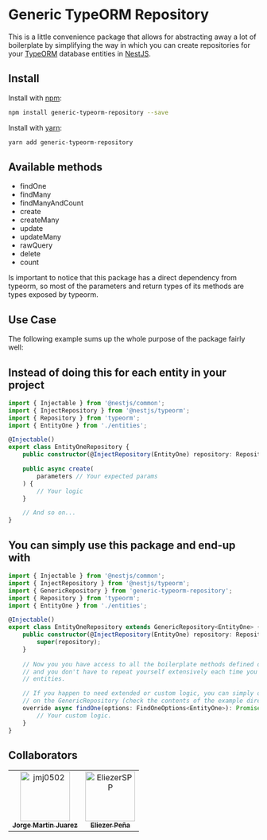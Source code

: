 # Generic TypeORM Repository
This is a little convenience package that allows for abstracting away a lot of boilerplate by simplifying
the way in which you can create repositories for your [TypeORM](https://typeorm.io/) database entities in [NestJS](https://nestjs.com/).


## Install

Install with [npm](https://www.npmjs.com/):

```sh
npm install generic-typeorm-repository --save
```
Install with [yarn](https://yarnpkg.com/en/):

```sh
yarn add generic-typeorm-repository
```


## Available methods
- findOne
- findMany
- findManyAndCount
- create 
- createMany
- update
- updateMany
- rawQuery
- delete
- count

Is important to notice that this package has a direct dependency from typeorm, so most of the parameters
and return types of its methods are types exposed by typeorm.

## Use Case

The following example sums up the whole purpose of the package fairly well:

## Instead of doing this for each entity in your project
```typescript
import { Injectable } from '@nestjs/common';
import { InjectRepository } from '@nestjs/typeorm';
import { Repository } from 'typeorm';
import { EntityOne } from './entities';

@Injectable()
export class EntityOneRepository {
    public constructor(@InjectRepository(EntityOne) repository: Repository<EntityOne>) {}

    public async create(
        parameters // Your expected params
    ) {
        // Your logic
    }

    // And so on...
}
```

## You can simply use this package and end-up with
```typescript
import { Injectable } from '@nestjs/common';
import { InjectRepository } from '@nestjs/typeorm';
import { GenericRepository } from 'generic-typeorm-repository';
import { Repository } from 'typeorm';
import { EntityOne } from './entities';

@Injectable()
export class EntityOneRepository extends GenericRepository<EntityOne> {
    public constructor(@InjectRepository(EntityOne) repository: Repository<EntityOne>) {
        super(repository);
    }
    
    // Now you you have access to all the boilerplate methods defined on the GenericRepository
    // and you don't have to repeat yourself extensively each time you define a repository for your
    // entities.

    // If you happen to need extended or custom logic, you can simply override any of the methods available
    // on the GenericRepository (check the contents of the example directory for a more contextual example).
    override async findOne(options: FindOneOptions<EntityOne>): Promise<EntityOne> {
        // Your custom logic.
    }
}
```
## Collaborators

<!-- readme: contributors -start -->
<table>
<tr>
    <td align="center">
        <a href="https://github.com/jmj0502">
            <img src="https://avatars.githubusercontent.com/u/50276574?v=4" width="100;" alt="jmj0502"/>
            <br />
            <sub><b>Jorge Martin Juarez</b></sub>
        </a>
    </td>
    <td align="center">
        <a href="https://github.com/EliezerSPP">
            <img src="https://avatars.githubusercontent.com/u/52340161?v=4" width="100;" alt="EliezerSPP"/>
            <br />
            <sub><b>Eliezer Peña</b></sub>
        </a>
    </td></tr>
</table>
<!-- readme: contributors -end -->
